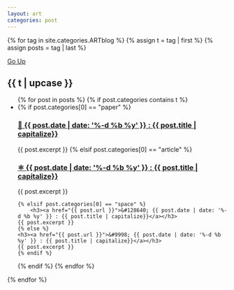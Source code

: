 ```yaml
---
layout: art
categories: post
---
```


{% for tag in site.categories.ARTblog  %}
  {% assign t = tag | first %}
  {% assign posts = tag | last %}

<a href = "#top">Go Up</a>
<h2 id={{ t|upcase }}> {{ t | upcase }} </h2>

<ul>
{% for post in posts %}
  {% if post.categories contains t %}
  <li>
  {% if post.categories[0] == "paper" %}
	    <h3><a href="{{ post.url }}">&#128214; {{ post.date | date: '%-d %b %y' }} : {{ post.title | capitalize}}</a></h3>
	{{ post.excerpt }}
	{% elsif post.categories[0] == "article" %}
	    <h3><a href="{{ post.url }}">&#9883; {{ post.date | date: '%-d %b %y' }} : {{ post.title | capitalize}}</a></h3>
	{{ post.excerpt }}
	
	{% elsif post.categories[0] == "space" %}
	    <h3><a href="{{ post.url }}">&#128640; {{ post.date | date: '%-d %b %y' }} : {{ post.title | capitalize}}</a></h3>
	{{ post.excerpt }}
	{% else %}
	<h3><a href="{{ post.url }}">&#9998; {{ post.date | date: '%-d %b %y' }} : {{ post.title | capitalize}}</a></h3>
	{{ post.excerpt }}
	{% endif %}
  </li>
  {% endif %}
{% endfor %}
</ul>
{% endfor %}
